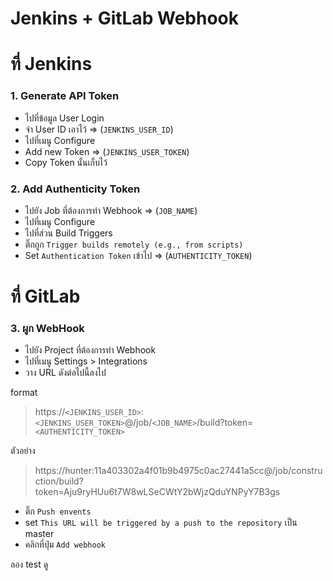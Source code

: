 # Jenkins + GitLab Webhook

# ที่ Jenkins 
### 1. Generate API Token 
- ไปที่ข้อมูล User Login 
- จำ User ID เอาไว้ => (`JENKINS_USER_ID`)
- ไปที่เมนู Configure
- Add new Token => (`JENKINS_USER_TOKEN`)
- Copy Token นั้นเก็บไว้ 

### 2. Add Authenticity Token 
- ไปยัง Job ที่ต้องการทำ Webhook => (`JOB_NAME`)
- ไปที่เมนู Configure
- ไปที่ส่วน Build Triggers 
- ติ๊กถูก `Trigger builds remotely (e.g., from scripts)`  
- Set `Authentication Token` เข้าไป => (`AUTHENTICITY_TOKEN`)

# ที่ GitLab 
### 3. ผูก WebHook 
- ไปยัง Project ที่ต้องการทำ Webhook
- ไปที่เมนู Settings > Integrations 
- วาง URL ดังต่อไปนี้ลงไป

format  
> https://`<JENKINS_USER_ID>`:`<JENKINS_USER_TOKEN>`@/job/`<JOB_NAME>`/build?token=`<AUTHENTICITY_TOKEN>`

ตัวอย่าง  
> https://hunter:11a403302a4f01b9b4975c0ac27441a5cc@/job/construction/build?token=Aju9ryHUu6t7W8wLSeCWtY2bWjzQduYNPyY7B3gs

- ติ๊ก `Push envents` 
- set `This URL will be triggered by a push to the repository` เป็น master
- คลิกที่ปุ่ม `Add webhook`

ลอง test ดู  
